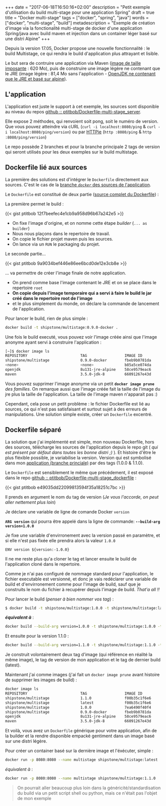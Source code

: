+++
date = "2017-06-18T16:50:16+02:00"
description = "Petit exemple d'utilisation du build multi-stage pour une application Spring"
draft = true
title = "Docker multi-stage"
tags = ["docker", "spring", "java"]
words = ["docker", "multi-stage", "build"]
metadescription = "Exemple de création d'image via la fonctionalité multi-stage de docker d'une application Spring/java avec build maven et injection dans un container léger basé sur une distri Alpine"
+++

Depuis la version 17.05, Docker propose une nouvelle fonctionnalité : le build Multistage, ce qui rendra le build d'application plus attrayant et lisible.

Le but sera de contruire une application via Maven ([image de taille imposante](https://hub.docker.com/_/maven/) : 620 Mo), puis de construire une image légère ne contenant que le JRE (image légère : 81,4 Mo sans l'application - [OpenJDK ne contenant que le JRE et basé sur alpine](https://hub.docker.com/_/openjdk/)).

## L'application

L'application est juste le support à cet exemple, les sources sont disponible au niveau du repos [github :: ptitbob/Dockerfile-multi-stage_server](https://github.com/ptitbob/Dockerfile-multi-stage_server).

Elle expose 2 méthodes, qui renvoient soit pong, soit le numéro de version.
Que vous pouvez atteindre via cURL (`curl -i localhost:8080/ping` & `curl -i localhost:8080/ping/version`) ou par [HTTPie](https://httpie.org/) (`http :8080/ping` & `http :8080/ping/version`)

Le repo possède 2 branches et pour la branche principale 2 tags de version qui seront utilisés pour les deux exemples sur le build multistage.

## Dockerfile lié aux sources

La première des solutions est d'intégrer le `Dockerfile` directement aux sources. C'est le cas de la [branche *`docker`* des sources de l'application](https://github.com/ptitbob/Dockerfile-multi-stage_server/tree/docker).

Le `Dockerfile` est constitué de deux partie ([source complet du Dockerfile](https://gist.github.com/ptitbob/39aaa935a0725ece5706484f36fff8d2)) : 

La première permet le build :

{{< gist ptitbob 12f7beefec4e1cb9a958d96b67a242e5 >}}

* On fixe l'image d'origine, et on nomme cette étape *builder* (`... as builder`)
* Nous nous plaçons dans le repertoire de travail.
* On copie le fichier projet maven puis les sources.
* On lance via un `RUN` le packaging du projet.

Le seconde partie...

{{< gist ptitbob 9a9034bef446e86ee6bcd0de12e3cb8e >}}

... va permettre de créer l'image finale de notre application.

* On prend comme base l'image contenant le JRE et on se place dans le repertoire `root`
* **On copie depuis l'image temporaire qui a servi à faire le build le jar créé dans le repertoire root de l'image**
* et le plus simplement du monde, on déclare la commande de lancement de l'application.


Pour lancer le build, rien de plus simple : 

```bash
docker build -t shipstone/multistage:0.9.0-docker .
```

Une fois le build executé, vous pouvez voir l'image créée ainsi que l'image anonyme ayant servi à construire l'application : 

```bash
[~]$ docker image ls
REPOSITORY                        TAG                 IMAGE ID            CREATED             SIZE
shipstone/multistage              0.9.0-docker        fbeb9b0781da        31 seconds ago      95.9MB
<none>                            <none>              b85a5ce074da        34 seconds ago      635MB
openjdk                           8u131-jre-alpine    58ce9579eac6        2 weeks ago         81.4MB
maven                             3.5.0-jdk-8         66091267e43d        4 weeks ago         620MB
```

Vous pouvez supprimer l'image anonyme via un petit **`docker image prune`** *des familles*.
On remarque aussi que l'image créée fait la taille de l'image du jre plus la taille de l'application.
La taille de l'image maven n'apparait pas :)

Cependant, cela pose un petit problème : le fichier Dockerfile est lié au sources, ce qui n'est pas satisfaisant et surtout sujet à des erreurs de manipulations.
Une solution simple existe, créer un `Dockerfile` excentré.

## Dockerfile séparé

La solution que j'ai implémenté est simple, mon nouveau Dockerfile, hors des sources, télécharge les sources de l'application depuis le repo git ( *qui est présent par défaut dans toutes les bonne distri ;)* ).
Et histoire d'être le plus fléxible possible, je variabilise la version.
Version qui est symbolisé dans mon [application (branche princiale)](https://github.com/ptitbob/Dockerfile-multi-stage_server/tree/master) par des tags (1.0.0 & 1.1.0).

Le `Dockerfile` est sensiblement le même que précédement, il est exposé dans le repo [github :: ptitbob/Dockerfile-multi-stage_dockerfile](https://github.com/ptitbob/Dockerfile-multi-stage_dockerfile) :

{{< gist ptitbob e49035dd22099813594f35a18251c7bc >}}

Il prends en argument le nom du tag de version (*Je vous l'accorde, on peut aller nettement plus loin*)

Je déclare une variable de ligne de comande Docker `version`

**`ARG version`** qui pourra être appelé dans la ligne de commande: **`--build-arg version=1.0.0`**


Je fixe une variable d'envirronement avec la version passé en paramètre, et si elle n'est pas fixée elle prendra alors la valeur `1.0.0` 

`ENV version ${version:-1.0.0}`

Il ne me reste plus qu'a cloner le tag et lancer ensuite le build de l'application cloné dans le repertoire.

Comme je n'ai pas configuré de nommage standard pour l'application, le fichier executable est versionné, et donc je vais redéclarer une variable de build et d'envirronement comme pour l'image de build, sauf que je construits le nom du fichier à recupérer depuis l'image de build.
*That'a all !!*

Pour lancer le build (*penser à bien nommer vos tag*) : 

```bash
$ docker build -t shipstone/multistage:1.0.0 -t shipstone/multistage:latest .
```

***équivalent à*** :

```bash
docker build --build-arg version=1.0.0 -t shipstone/multistage:1.0.0 -t shipstone/multistage:latest .
```

Et ensuite pour la version 1.1.0 :

```bash
docker build --build-arg version=1.1.0 -t shipstone/multistage:1.1.0 -t shipstone/multistage:latest .
```

Je construit volontairement deux tag d'image (qui référence en réalité la même image), le tag de version de mon application et le tag de dernier build (latest).

Maintenant j'ai comme images (j'ai fait un `docker image prune` avant histoire de supprimer les images de build) : 

```bash
docker image ls
REPOSITORY                        TAG                 IMAGE ID            CREATED             SIZE
shipstone/multistage              1.1.0               f00b35c1f6e6        15 seconds ago      95.9MB
shipstone/multistage              latest              f00b35c1f6e6        15 seconds ago      95.9MB
shipstone/multistage              1.0.0               7ea6490f40f4        21 minutes ago      95.9MB
shipstone/multistage              0.9.0-docker        fbeb9b0781da        23 hours ago        95.9MB
openjdk                           8u131-jre-alpine    58ce9579eac6        2 weeks ago         81.4MB
maven                             3.5.0-jdk-8         66091267e43d        4 weeks ago         620MB
```

Et voilà, vous avez un `Dockerfile` générique pour votre application, afin de la builder et la rendre disponible empacké gentiment dans un image basé sur une distri légère.

Pour créer un container basé sur la dernière image et l'éxécuter, simple :

```bash
docker run -p 8080:8080 --name multistage shipstone/multistage:latest
```

*équivalent à* :

```bash
docker run -p 8080:8080 --name multistage shipstone/multistage:1.1.0
```

> On pourrait aller beaucoup plus loin dans la généricité/standardisation du build via un petit script shell ou python, mais ce n'était pas l'objet de mon exemple
